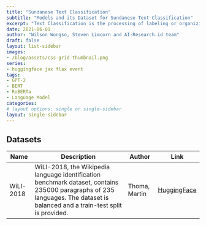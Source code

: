 ```yaml
---
title: "Sundanese Text Classification"
subtitle: "Models and its Dataset for Sundanese Text Classification"
excerpt: "Text Classification is the processing of labeling or organizing text data into groups. It forms a fundamental part of Natural Language Processing."
date: 2021-06-01
author: "Wilson Wongso, Steven Limcorn and AI-Research.id team"
draft: false
layout: list-sidebar
images:
- /blog/assets/css-grid-thumbnail.png
series:
- huggingface jax flax event
tags:
- GPT-2
- BERT
- RoBERTa
- Language Model
categories:
# layout options: single or single-sidebar
layout: single-sidebar
---
```


## Datasets

| Name      | Description                                                                                                                                                                  | Author        | Link                                                     |
| --------- | ---------------------------------------------------------------------------------------------------------------------------------------------------------------------------- | ------------- | -------------------------------------------------------- |
| WiLI-2018 | WiLI-2018, the Wikipedia language identification benchmark dataset, contains 235000 paragraphs of 235 languages. The dataset is balanced and a train-test split is provided. | Thoma, Martin | [HuggingFace](https://huggingface.co/datasets/wili_2018) |
